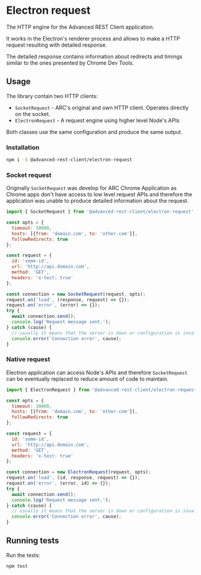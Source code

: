# Electron request

The HTTP engine for the Advanced REST Client application.

It works in the Electron's renderer process and allows to make a HTTP request resulting with detailed response.

The detailed response contains information about redirects and timings similar to the ones presented by Chrome Dev Tools.

## Usage

The library contain two HTTP clients:

- `SocketRequest` - ARC's original and own HTTP client. Operates directly on the socket.
- `ElectronRequest` - A request engine using higher level Node's APIs

Both classes use the same configuration and produce the same output.

### Installation

```sh
npm i -S @advanced-rest-client/electron-request
```

### Socket request

Originally `SocketRequest` was develop for ARC Chrome Application as Chrome apps don't have access to low level request APIs and therefore the application was unable to produce detailed information about the request.

```javascript
import { SocketRequest } from '@advanced-rest-client/electron-request';

const opts = {
  timeout: 30000,
  hosts: [{from: 'domain.com', to: 'other.com'}],
  followRedirects: true
};

const request = {
  id: 'some-id',
  url: 'http://api.domain.com',
  method: 'GET',
  headers: 'x-test: true'
};

const connection = new SocketRequest(request, opts);
request.on('load', (response, request) => {});
request.on('error', (error) => {});
try {
  await connection.send();
  console.log('Request message sent.');
} catch (cause) {
  // usually it means that the server is down or configuration is invalid (URL).
  console.error('Connection error', cause);
}
```

### Native request

Electron application can access Node's APIs and therefore `SocketRequest` can be eventually replaced to reduce amount of code to maintain.

```javascript
import { ElectronRequest } from '@advanced-rest-client/electron-request';

const opts = {
  timeout: 30000,
  hosts: [{from: 'domain.com', to: 'other.com'}],
  followRedirects: true
};

const request = {
  id: 'some-id',
  url: 'http://api.domain.com',
  method: 'GET',
  headers: 'x-test: true'
};

const connection = new ElectronRequest(request, opts);
request.on('load', (id, response, request) => {});
request.on('error', (error, id) => {});
try {
  await connection.send();
  console.log('Request message sent.');
} catch (cause) {
  // usually it means that the server is down or configuration is invalid (URL).
  console.error('Connection error', cause);
}
```

## Running tests

Run the tests:

```sh
npm test
```
